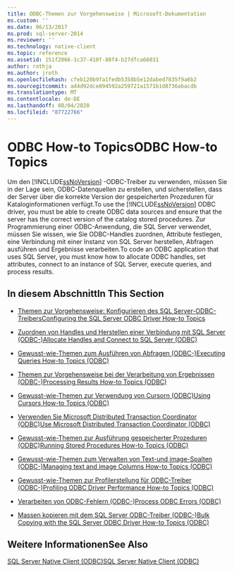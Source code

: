 ```yaml
---
title: ODBC-Themen zur Vorgehensweise | Microsoft-Dokumentation
ms.custom: ''
ms.date: 06/13/2017
ms.prod: sql-server-2014
ms.reviewer: ''
ms.technology: native-client
ms.topic: reference
ms.assetid: 151f2066-1c37-410f-88f4-b27dfca66031
author: rothja
ms.author: jroth
ms.openlocfilehash: cfeb120b9fa1fedb5358b5e12dabed7835f9a6b2
ms.sourcegitcommit: ad4d92dce894592a259721a1571b1d8736abacdb
ms.translationtype: MT
ms.contentlocale: de-DE
ms.lasthandoff: 08/04/2020
ms.locfileid: "87722766"
---
```

# <a name="odbc-how-to-topics"></a><span data-ttu-id="603d9-102">ODBC How-to Topics</span><span class="sxs-lookup"><span data-stu-id="603d9-102">ODBC How-to Topics</span></span>
  <span data-ttu-id="603d9-103">Um den [!INCLUDE[ssNoVersion](../../includes/ssnoversion-md.md)] -ODBC-Treiber zu verwenden, müssen Sie in der Lage sein, ODBC-Datenquellen zu erstellen, und sicherstellen, dass der Server über die korrekte Version der gespeicherten Prozeduren für Kataloginformationen verfügt.</span><span class="sxs-lookup"><span data-stu-id="603d9-103">To use the [!INCLUDE[ssNoVersion](../../includes/ssnoversion-md.md)] ODBC driver, you must be able to create ODBC data sources and ensure that the server has the correct version of the catalog stored procedures.</span></span> <span data-ttu-id="603d9-104">Zur Programmierung einer ODBC-Anwendung, die SQL Server verwendet, müssen Sie wissen, wie Sie ODBC-Handles zuordnen, Attribute festlegen, eine Verbindung mit einer Instanz von SQL Server herstellen, Abfragen ausführen und Ergebnisse verarbeiten.</span><span class="sxs-lookup"><span data-stu-id="603d9-104">To code an ODBC application that uses SQL Server, you must know how to allocate ODBC handles, set attributes, connect to an instance of SQL Server, execute queries, and process results.</span></span>  
  
## <a name="in-this-section"></a><span data-ttu-id="603d9-105">In diesem Abschnitt</span><span class="sxs-lookup"><span data-stu-id="603d9-105">In This Section</span></span>  
  
-   [<span data-ttu-id="603d9-106">Themen zur Vorgehensweise: Konfigurieren des SQL Server-ODBC-Treibers</span><span class="sxs-lookup"><span data-stu-id="603d9-106">Configuring the SQL Server ODBC Driver How-to Topics</span></span>](../../database-engine/dev-guide/configuring-the-sql-server-odbc-driver-how-to-topics.md)  
  
-   [<span data-ttu-id="603d9-107">Zuordnen von Handles und Herstellen einer Verbindung mit SQL Server &#40;ODBC-&#41;</span><span class="sxs-lookup"><span data-stu-id="603d9-107">Allocate Handles and Connect to SQL Server &#40;ODBC&#41;</span></span>](allocate-handles-and-connect-to-sql-server-odbc.md)  
  
-   [<span data-ttu-id="603d9-108">Gewusst-wie-Themen zum Ausführen von Abfragen &#40;ODBC-&#41;</span><span class="sxs-lookup"><span data-stu-id="603d9-108">Executing Queries How-to Topics &#40;ODBC&#41;</span></span>](execute-queries/executing-queries-how-to-topics-odbc.md)  
  
-   [<span data-ttu-id="603d9-109">Themen zur Vorgehensweise bei der Verarbeitung von Ergebnissen &#40;ODBC-&#41;</span><span class="sxs-lookup"><span data-stu-id="603d9-109">Processing Results How-to Topics &#40;ODBC&#41;</span></span>](../../database-engine/dev-guide/processing-results-how-to-topics-odbc.md)  
  
-   [<span data-ttu-id="603d9-110">Gewusst-wie-Themen zur Verwendung von Cursorn &#40;ODBC&#41;</span><span class="sxs-lookup"><span data-stu-id="603d9-110">Using Cursors How-to Topics &#40;ODBC&#41;</span></span>](cursors/using-cursors-how-to-topics-odbc.md)  
  
-   [<span data-ttu-id="603d9-111">Verwenden Sie Microsoft Distributed Transaction Coordinator &#40;ODBC&#41;</span><span class="sxs-lookup"><span data-stu-id="603d9-111">Use Microsoft Distributed Transaction Coordinator &#40;ODBC&#41;</span></span>](use-microsoft-distributed-transaction-coordinator-odbc.md)  
  
-   [<span data-ttu-id="603d9-112">Gewusst-wie-Themen zur Ausführung gespeicherter Prozeduren &#40;ODBC&#41;</span><span class="sxs-lookup"><span data-stu-id="603d9-112">Running Stored Procedures How-to Topics &#40;ODBC&#41;</span></span>](../../database-engine/dev-guide/running-stored-procedures-how-to-topics-odbc.md)  
  
-   [<span data-ttu-id="603d9-113">Gewusst-wie-Themen zum Verwalten von Text-und image-Spalten &#40;ODBC-&#41;</span><span class="sxs-lookup"><span data-stu-id="603d9-113">Managing text and image Columns How-to Topics &#40;ODBC&#41;</span></span>](../../database-engine/dev-guide/managing-text-and-image-columns-how-to-topics-odbc.md)  
  
-   [<span data-ttu-id="603d9-114">Gewusst-wie-Themen zur Profilerstellung für ODBC-Treiber &#40;ODBC-&#41;</span><span class="sxs-lookup"><span data-stu-id="603d9-114">Profiling ODBC Driver Performance How-to Topics &#40;ODBC&#41;</span></span>](profiling-odbc-driver-performance-odbc.md)  
  
-   [<span data-ttu-id="603d9-115">Verarbeiten von ODBC-Fehlern &#40;ODBC-&#41;</span><span class="sxs-lookup"><span data-stu-id="603d9-115">Process ODBC Errors &#40;ODBC&#41;</span></span>](process-odbc-errors-odbc.md)  
  
-   [<span data-ttu-id="603d9-116">Massen kopieren mit dem SQL Server ODBC-Treiber &#40;ODBC-&#41;</span><span class="sxs-lookup"><span data-stu-id="603d9-116">Bulk Copying with the SQL Server ODBC Driver How-to Topics &#40;ODBC&#41;</span></span>](bulk-copy/bulk-copying-with-the-sql-server-odbc-driver-how-to-topics-odbc.md)  
  
## <a name="see-also"></a><span data-ttu-id="603d9-117">Weitere Informationen</span><span class="sxs-lookup"><span data-stu-id="603d9-117">See Also</span></span>  
 [<span data-ttu-id="603d9-118">SQL Server Native Client &#40;ODBC&#41;</span><span class="sxs-lookup"><span data-stu-id="603d9-118">SQL Server Native Client &#40;ODBC&#41;</span></span>](../native-client/odbc/sql-server-native-client-odbc.md)  
  
  
